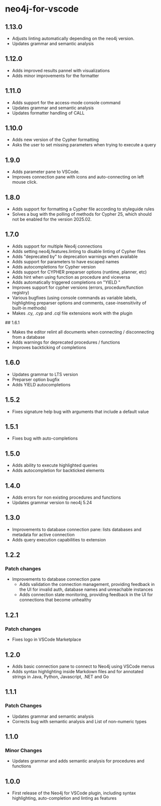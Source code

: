 # neo4j-for-vscode

## 1.13.0
- Adjusts linting automatically depending on the neo4j version.
- Updates grammar and semantic analysis

## 1.12.0

- Adds improved results pannel with visualizations
- Adds minor improvements for the formatter

## 1.11.0

- Adds support for the access-mode console command
- Updates grammar and semantic analysis
- Updates formatter handling of CALL

## 1.10.0

- Adds new version of the Cypher formatting
- Asks the user to set missing parameters when trying to execute a query

## 1.9.0

- Adds parameter pane to VSCode.
- Improves connection pane with icons and auto-connecting on left mouse click.

## 1.8.0

- Adds support for formatting a Cypher file according to styleguide rules
- Solves a bug with the polling of methods for Cypher 25, which should not be enabled for the version 2025.02.

## 1.7.0

- Adds support for multiple Neo4j connections
- Adds setting neo4j.features.linting to disable linting of Cypher files
- Adds "deprecated by" to deprecation warnings when available
- Adds support for parameters to have escaped names
- Adds autocompletions for Cypher version
- Adds support for CYPHER preparser options (runtime, planner, etc)
- Adds hint when using function as procedure and viceversa
- Adds automatically triggered completions on "YIELD "
- Improves support for cypher versions (errors, procedure/function registry)
- Various bugfixes (using console commands as variable labels, highlighting preparser options and comments, case-insensitivity of built-in methods)
- Makes .cy, .cyp and .cql file extensions work with the plugin

## 1.6.1

- Makes the editor relint all documents when connecting / disconnecting from a database
- Adds warnings for deprecated procedures / functions
- Improves backticking of completions

## 1.6.0

- Updates grammar to LTS version
- Preparser option bugfix
- Adds YIELD autocompletions

## 1.5.2

- Fixes signature help bug with arguments that include a default value

## 1.5.1

- Fixes bug with auto-completions

## 1.5.0

- Adds ability to execute highlighted queries
- Adds autocompletion for backticked elements

## 1.4.0

- Adds errors for non existing procedures and functions
- Updates grammar version to neo4j 5.24

## 1.3.0

- Improvements to database connection pane: lists databases and metadata for active connection
- Adds query execution capabilities to extension

## 1.2.2

### Patch changes

- Improvements to database connection pane
  - Adds validation the connection management, providing feedback in the UI for invalid auth, database names and unreachable instances
  - Adds connection state monitoring, providing feedback in the UI for connections that become unhealthy

## 1.2.1

### Patch changes

- Fixes logo in VSCode Marketplace

## 1.2.0

- Adds basic connection pane to connect to Neo4j using VSCode menus
- Adds syntax highlighting inside Markdown files and for annotated strings in Java, Python, Javascript, .NET and Go

## 1.1.1

### Patch Changes

- Updates grammar and semantic analysis
- Corrects bug with semantic analysis and List of non-numeric types

## 1.1.0

### Minor Changes

- Updates grammar and adds semantic analysis for procedures and functions

## 1.0.0

- First release of the Neo4j for VSCode plugin, including syntax highlighting, auto-completion and linting as features
